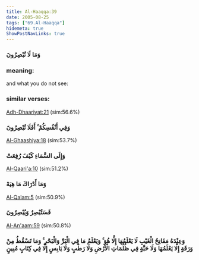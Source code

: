 ```yaml
---
title: Al-Haaqqa:39
date: 2005-08-25
tags: ["69.Al-Haaqqa"]
hidemeta: true 
ShowPostNavLinks: true 
---
```

### وَمَا لَا تُبْصِرُونَ
### meaning: 
and what you do not see:
### similar verses: 

[Adh-Dhaariyat:21](/51/21) (sim:56.6%)

### وَفِي أَنْفُسِكُمْ ۚ أَفَلَا تُبْصِرُونَ

[Al-Ghaashiya:18](/88/18) (sim:53.7%)

### وَإِلَى السَّمَاءِ كَيْفَ رُفِعَتْ

[Al-Qaari'a:10](/101/10) (sim:51.2%)

### وَمَا أَدْرَاكَ مَا هِيَهْ

[Al-Qalam:5](/68/5) (sim:50.9%)

### فَسَتُبْصِرُ وَيُبْصِرُونَ

[Al-An'aam:59](/6/59) (sim:50.8%)

### وَعِنْدَهُ مَفَاتِحُ الْغَيْبِ لَا يَعْلَمُهَا إِلَّا هُوَ ۚ وَيَعْلَمُ مَا فِي الْبَرِّ وَالْبَحْرِ ۚ وَمَا تَسْقُطُ مِنْ وَرَقَةٍ إِلَّا يَعْلَمُهَا وَلَا حَبَّةٍ فِي ظُلُمَاتِ الْأَرْضِ وَلَا رَطْبٍ وَلَا يَابِسٍ إِلَّا فِي كِتَابٍ مُبِينٍ
